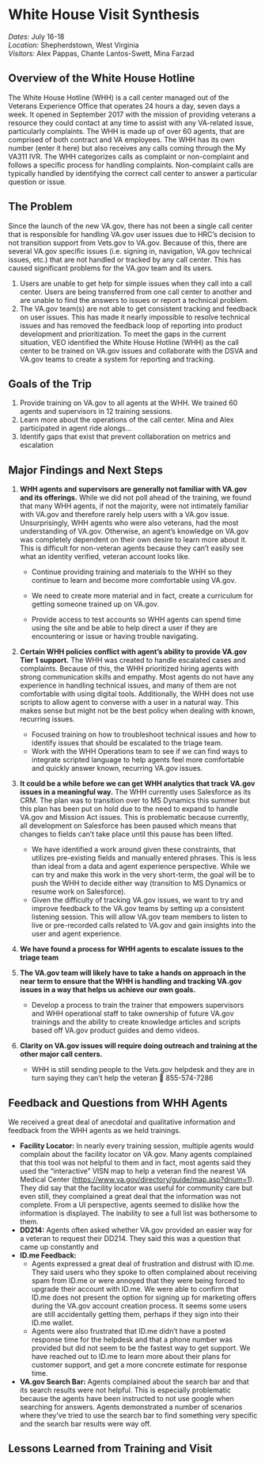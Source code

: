 # White House Visit Synthesis

*Dates:* July 16-18  
*Location:* Shepherdstown, West Virginia  
*Visitors:* Alex Pappas, Chante Lantos-Swett, Mina Farzad

## Overview of the White House Hotline

The White House Hotline (WHH) is a call center managed out of the Veterans Experience Office that operates 24 hours a day, seven days a week. It opened in September 2017 with the mission of providing veterans a resource they could contact at any time to assist with any VA-related issue, particularly complaints. The WHH is made up of over 60 agents, that are comprised of both contract and VA employees. The WHH has its own number (enter it here) but also receives any calls coming through the My VA311 IVR. The WHH categorizes calls as complaint or non-complaint and follows a specific process for handling complaints. Non-complaint calls are typically handled by identifying the correct call center to answer a particular question or issue. 

## The Problem

Since the launch of the new VA.gov, there has not been a single call center that is responsible for handling VA.gov user issues due to HRC’s decision to not transition support from Vets.gov to VA.gov.  Because of this, there are several VA.gov specific issues (i.e. signing in, navigation, VA.gov technical issues, etc.) that are not handled or tracked by any call center. This has caused significant problems for the VA.gov team and its users.
1.	Users are unable to get help for simple issues when they call into a call center. Users are being transferred from one call center to another and are unable to find the answers to issues or report a technical problem.
2.	 The VA.gov team(s) are not able to get consistent tracking and feedback on user issues. This has made it nearly impossible to resolve technical issues and has removed the feedback loop of reporting into product development and prioritization. 
To meet the gaps in the current situation, VEO identified the White House Hotline (WHH) as the call center to be trained on VA.gov issues and collaborate with the DSVA and VA.gov teams to create a system for reporting and tracking.  

## Goals of the Trip
1.	Provide training on VA.gov to all agents at the WHH.  We trained 60 agents and supervisors in 12 training sessions.  
2.	Learn more about the operations of the call center. Mina and Alex participated in agent ride alongs… 
3.	Identify gaps that exist that prevent collaboration on metrics and escalation 

## Major Findings and Next Steps
1.	**WHH agents and supervisors are generally not familiar with VA.gov and its offerings.** While we did not poll ahead of the training, we found that many WHH agents, if not the majority, were not intimately familiar with VA.gov and therefore rarely help users with a VA.gov issue. Unsurprisingly, WHH agents who were also veterans, had the most understanding of VA.gov. Otherwise, an agent’s knowledge on VA.gov was completely dependent on their own desire to learn more about it. This is difficult for non-veteran agents because they can’t easily see what an identity verified, veteran account looks like. 

    * Continue providing training and materials to the WHH so they continue to learn and become more comfortable using VA.gov. 

    * We need to create more material and in fact, create a curriculum for getting someone trained up on VA.gov. 

    * Provide access to test accounts so WHH agents can spend time using the site and be able to help direct a user if they are encountering or issue or having trouble navigating.

2.	**Certain WHH policies conflict with agent’s ability to provide VA.gov Tier 1 support.**  The WHH was created to handle escalated cases and complaints. Because of this, the WHH prioritized hiring agents with strong communication skills and empathy. Most agents do not have any experience in handling technical issues, and many of them are not comfortable with using digital tools. Additionally, the WHH does not use scripts to allow agent to converse with a user in a natural way. This makes sense but might not be the best policy when dealing with known, recurring issues. 
    * Focused training on how to troubleshoot technical issues and how to identify issues that should be escalated to the triage team.
    * Work with the WHH Operations team to see if we can find ways to integrate scripted language to help agents feel more comfortable and quickly answer known, recurring VA.gov issues.
    
3.	**It could be a while before we can get WHH analytics that track VA.gov issues in a meaningful way.** The WHH currently uses Salesforce as its CRM. The plan was to transition over to MS Dynamics this summer but this plan has been put on hold due to the need to expand to handle VA.gov and Mission Act issues. This is problematic because currently, all development on Salesforce has been paused which means that changes to fields can’t take place until this pause has been lifted. 
    * We have identified a work around given these constraints, that utilizes pre-existing fields and manually entered phrases. This is less than ideal from a data and agent experience perspective. While we can try and make this work in the very short-term, the goal will be to push the WHH to decide either way (transition to MS Dynamics or resume work on Salesforce). 
    * Given the difficulty of tracking VA.gov issues, we want to try and improve feedback to the VA.gov teams by setting up a consistent listening session. This will allow VA.gov team members to listen to live or pre-recorded calls related to VA.gov and gain insights into the user and agent experience. 
    
4.	**We have found a process for WHH agents to escalate issues to the triage team**

5.	**The VA.gov team will likely have to take a hands on approach in the near term to ensure that the WHH is handling and tracking VA.gov issues in a way that helps us achieve our own goals.** 
    * Develop a process to train the trainer that empowers supervisors and WHH operational staff to take ownership of future VA.gov trainings and the ability to create knowledge articles and scripts based off VA.gov product guides and demo videos. 
    
6.	**Clarity on VA.gov issues will require doing outreach and training at the other major call centers.** 
    * WHH is still sending people to the Vets.gov helpdesk and they are in turn saying they can’t help the veteran  855-574-7286

## Feedback and Questions from WHH Agents
We received a great deal of anecdotal and qualitative information and feedback from the WHH agents as we held trainings. 

* **Facility Locator:** In nearly every training session, multiple agents would complain about the facility locator on VA.gov. Many agents complained that this tool was not helpful to them and in fact, most agents said they used the “interactive” VISN map to help a veteran find the nearest VA Medical Center (https://www.va.gov/directory/guide/map.asp?dnum=1). They did say that the facility locator was useful for community care but even still, they complained a great deal that the information was not complete. From a UI perspective, agents seemed to dislike how the information is displayed. The inability to see a full list was bothersome to them. 
* **DD214:** Agents often asked whether VA.gov provided an easier way for a veteran to request their DD214. They said this was a question that came up constantly and 
* **ID.me Feedback:**
    * Agents expressed a great deal of frustration and distrust with ID.me. They said users who they spoke to often complained about receiving spam from ID.me or were annoyed that they were being forced to upgrade their account with ID.me. We were able to confirm that ID.me does not present the option for signing up for marketing offers during the VA.gov account creation process. It seems some users are still accidentally getting them, perhaps if they sign into their ID.me wallet. 
    * Agents were also frustrated that ID.me didn’t have a posted response time for the helpdesk and that a phone number was provided but did not seem to be the fastest way to get support. We have reached out to ID.me to learn more about their plans for customer support, and get a more concrete estimate for response time. 
* **VA.gov Search Bar:** Agents complained about the search bar and that its search results were not helpful. This is especially problematic because the agents have been instructed to not use google when searching for answers. Agents demonstrated a number of scenarios where they’ve tried to use the search bar to find something very specific and the search bar results were way off. 

## Lessons Learned from Training and Visit 

